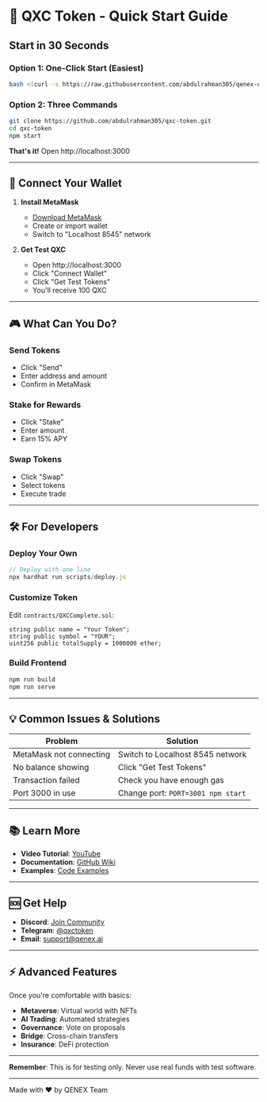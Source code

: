 # 🚀 QXC Token - Quick Start Guide

## Start in 30 Seconds

### Option 1: One-Click Start (Easiest)
```bash
bash <(curl -s https://raw.githubusercontent.com/abdulrahman305/qenex-os/main/quick-start.sh)
```

### Option 2: Three Commands
```bash
git clone https://github.com/abdulrahman305/qxc-token.git
cd qxc-token
npm start
```

**That's it!** Open http://localhost:3000

---

## 📱 Connect Your Wallet

1. **Install MetaMask**
   - [Download MetaMask](https://metamask.io/download/)
   - Create or import wallet
   - Switch to "Localhost 8545" network

2. **Get Test QXC**
   - Open http://localhost:3000
   - Click "Connect Wallet"
   - Click "Get Test Tokens"
   - You'll receive 100 QXC

---

## 🎮 What Can You Do?

### Send Tokens
- Click "Send"
- Enter address and amount
- Confirm in MetaMask

### Stake for Rewards
- Click "Stake"
- Enter amount
- Earn 15% APY

### Swap Tokens
- Click "Swap"
- Select tokens
- Execute trade

---

## 🛠️ For Developers

### Deploy Your Own
```javascript
// Deploy with one line
npx hardhat run scripts/deploy.js
```

### Customize Token
Edit `contracts/QXCComplete.sol`:
```solidity
string public name = "Your Token";
string public symbol = "YOUR";
uint256 public totalSupply = 1000000 ether;
```

### Build Frontend
```bash
npm run build
npm run serve
```

---

## 💡 Common Issues & Solutions

| Problem | Solution |
|---------|----------|
| MetaMask not connecting | Switch to Localhost 8545 network |
| No balance showing | Click "Get Test Tokens" |
| Transaction failed | Check you have enough gas |
| Port 3000 in use | Change port: `PORT=3001 npm start` |

---

## 📚 Learn More

- **Video Tutorial**: [YouTube](https://youtube.com/qxc-tutorial)
- **Documentation**: [GitHub Wiki](https://github.com/abdulrahman305/qxc-token/wiki)
- **Examples**: [Code Examples](https://github.com/abdulrahman305/qxc-token/examples)

---

## 🆘 Get Help

- **Discord**: [Join Community](https://discord.gg/qxc)
- **Telegram**: [@qxctoken](https://t.me/qxctoken)
- **Email**: support@qenex.ai

---

## ⚡ Advanced Features

Once you're comfortable with basics:

- **Metaverse**: Virtual world with NFTs
- **AI Trading**: Automated strategies
- **Governance**: Vote on proposals
- **Bridge**: Cross-chain transfers
- **Insurance**: DeFi protection

---

**Remember**: This is for testing only. Never use real funds with test software.

---

Made with ❤️ by QENEX Team
